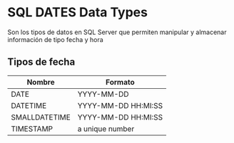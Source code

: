 # SQL DATES Data Types

Son los tipos de datos en SQL Server que permiten manipular y almacenar  información de tipo fecha y hora

## Tipos de fecha

| Nombre        | Formato             |
| ------------- | ------------------- |
| DATE          | YYYY-MM-DD          |
| DATETIME      | YYYY-MM-DD HH:MI:SS |
| SMALLDATETIME | YYYY-MM-DD HH:MI:SS |
| TIMESTAMP     | a unique number     |